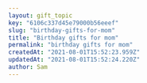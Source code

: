 ```yaml
---
layout: gift_topic
key: "6106c337d45e79000b56eeef"
slug: "birthday-gifts-for-mom"
title: "Birthday gifts for mom"
permalink: "birthday gifts for mom"
createdAt: "2021-08-01T15:52:23.959Z"
updatedAt: "2021-08-01T15:52:24.220Z"
author: Sam
---
```

